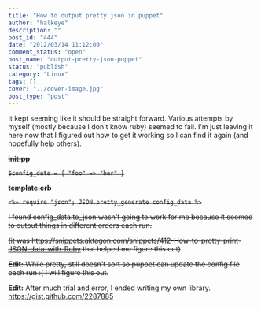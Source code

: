 ```yaml
---
title: "How to output pretty json in puppet"
author: "halkeye"
description: ""
post_id: "444"
date: "2012/03/14 11:12:00"
comment_status: "open"
post_name: "output-pretty-json-puppet"
status: "publish"
category: "Linux"
tags: []
cover: "../cover-image.jpg"
post_type: "post"
---
```


It kept seeming like it should be straight forward. Various attempts by myself (mostly because I don't know ruby) seemed to fail. I'm just leaving it here now that I figured out how to get it working so I can find it again (and hopefully help others).

<s>

**init.pp**

`
$config_data = { "foo" => "bar" }
`

**template.erb**

`
<%= require "json"; JSON.pretty_generate config_data %>
`

I found config_data.to_json wasn't going to work for me because it seemed to output things in different orders each run.

(it was <https://snippets.aktagon.com/snippets/412-How-to-pretty-print-JSON-data-with-Ruby> that helped me figure this out)

**Edit:** While pretty, still doesn't sort so puppet can update the config file each run :( I will figure this out.
</s>

**Edit:** After much trial and error, I ended writing my own library. <https://gist.github.com/2287885>

<github-gist id="halkeye/2287885"></github-gist>
